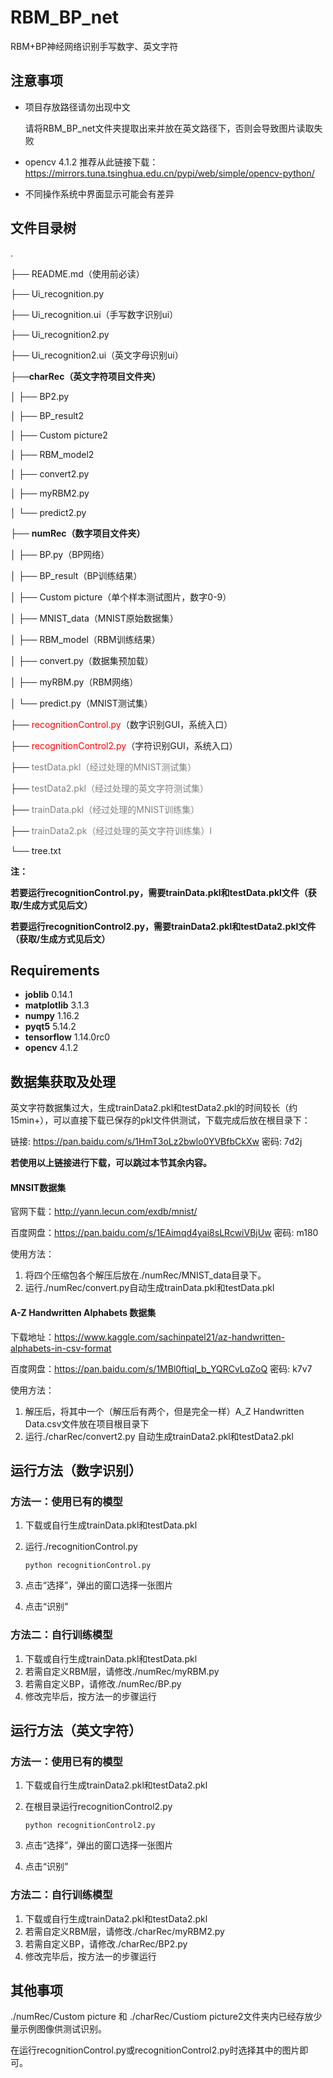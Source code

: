 # RBM_BP_net

RBM+BP神经网络识别手写数字、英文字符



## 注意事项

- 项目存放路径请勿出现中文

  请将RBM_BP_net文件夹提取出来并放在英文路径下，否则会导致图片读取失败

- opencv 4.1.2 推荐从此链接下载：https://mirrors.tuna.tsinghua.edu.cn/pypi/web/simple/opencv-python/

- 不同操作系统中界面显示可能会有差异



## 文件目录树

.

├── README.md（使用前必读）

├── Ui_recognition.py

├── Ui_recognition.ui（手写数字识别ui）

├── Ui_recognition2.py

├── Ui_recognition2.ui（英文字母识别ui）

├──**charRec（英文字符项目文件夹）**

│  ├── BP2.py

│  ├── BP_result2

│  ├── Custom picture2

│  ├── RBM_model2

│  ├── convert2.py

│  ├── myRBM2.py

│  └── predict2.py

├── **numRec（数字项目文件夹）**

│  ├── BP.py（BP网络）

│  ├── BP_result（BP训练结果）

│  ├── Custom picture（单个样本测试图片，数字0-9）

│  ├── MNIST_data（MNIST原始数据集）

│  ├── RBM_model（RBM训练结果）

│  ├── convert.py（数据集预加载）

│  ├── myRBM.py（RBM网络）

│  └── predict.py（MNIST测试集）

├── <font color=red>recognitionControl.py</font>（数字识别GUI，系统入口）

├── <font color=red>recognitionControl2.py</font>（字符识别GUI，系统入口）

├── <font color=gray>testData.pkl（经过处理的MNIST测试集）</font>

├── <font color=gray>testData2.pkl（经过处理的英文字符测试集）</font>

├── <font color=gray>trainData.pkl（经过处理的MNIST训练集）</font>

├── <font color=gray>trainData2.pk（经过处理的英文字符训练集）l</font>

└── tree.txt



**注：**

**若要运行recognitionControl.py，需要trainData.pkl和testData.pkl文件（获取/生成方式见后文）**

**若要运行recognitionControl2.py，需要trainData2.pkl和testData2.pkl文件（获取/生成方式见后文）**



## Requirements

- **joblib** 0.14.1
- **matplotlib** 3.1.3
- **numpy** 1.16.2
- **pyqt5** 5.14.2
- **tensorflow** 1.14.0rc0
- **opencv** 4.1.2



## 数据集获取及处理

英文字符数据集过大，生成trainData2.pkl和testData2.pkl的时间较长（约15min+），可以直接下载已保存的pkl文件供测试，下载完成后放在根目录下：

链接: https://pan.baidu.com/s/1HmT3oLz2bwlo0YVBfbCkXw  密码: 7d2j



**若使用以上链接进行下载，可以跳过本节其余内容。**



#### MNSIT数据集

官网下载：http://yann.lecun.com/exdb/mnist/

百度网盘：https://pan.baidu.com/s/1EAimqd4yai8sLRcwiVBjUw  密码: m180



使用方法：

1. 将四个压缩包各个解压后放在./numRec/MNIST_data目录下。
2. 运行./numRec/convert.py自动生成trainData.pkl和testData.pkl



#### A-Z Handwritten Alphabets 数据集

下载地址：https://www.kaggle.com/sachinpatel21/az-handwritten-alphabets-in-csv-format

百度网盘：https://pan.baidu.com/s/1MBl0ftiqI_b_YQRCvLqZoQ  密码: k7v7



使用方法：

1. 解压后，将其中一个（解压后有两个，但是完全一样）A_Z Handwritten Data.csv文件放在项目根目录下
2. 运行./charRec/convert2.py 自动生成trainData2.pkl和testData2.pkl



## 运行方法（数字识别）

### 方法一：使用已有的模型

1. 下载或自行生成trainData.pkl和testData.pkl

2. 运行./recognitionControl.py

   ```
   python recognitionControl.py
   ```

3. 点击“选择”，弹出的窗口选择一张图片

4. 点击“识别”



### 方法二：自行训练模型

1. 下载或自行生成trainData.pkl和testData.pkl
3. 若需自定义RBM层，请修改./numRec/myRBM.py
4. 若需自定义BP，请修改./numRec/BP.py
5. 修改完毕后，按方法一的步骤运行



## 运行方法（英文字符）

### 方法一：使用已有的模型

1. 下载或自行生成trainData2.pkl和testData2.pkl

2. 在根目录运行recognitionControl2.py

   ```
   python recognitionControl2.py
   ```

3. 点击“选择”，弹出的窗口选择一张图片

4. 点击“识别”



### 方法二：自行训练模型

1. 下载或自行生成trainData2.pkl和testData2.pkl
3. 若需自定义RBM层，请修改./charRec/myRBM2.py
4. 若需自定义BP，请修改./charRec/BP2.py
5. 修改完毕后，按方法一的步骤运行



## 其他事项

./numRec/Custom picture 和 ./charRec/Custiom picture2文件夹内已经存放少量示例图像供测试识别。

在运行recognitionControl.py或recognitionControl2.py时选择其中的图片即可。

